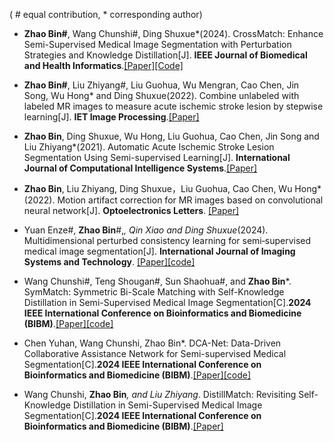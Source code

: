 ( # equal contribution, * corresponding author)
- <strong>Zhao Bin#</strong>, Wang Chunshi#, Ding Shuxue*(2024). CrossMatch: Enhance Semi-Supervised Medical Image Segmentation with Perturbation Strategies and Knowledge Distillation[J]. <strong>IEEE Journal of Biomedical and Health Informatics</strong>.[[Paper]](https://doi.org/10.1109/JBHI.2024.3463711)[[Code]](https://github.com/AiEson/CrossMatch)

- <strong>Zhao Bin#</strong>, Liu Zhiyang#, Liu Guohua, Wu Mengran, Cao Chen, Jin Song, Wu Hong* and Ding Shuxue(2022). Combine unlabeled with labeled MR images to measure acute ischemic stroke lesion by stepwise learning[J]. <strong>IET Image Processing</strong>.[[Paper]](https://doi.org/10.1049/ipr2.12606)

- <strong>Zhao Bin</strong>, Ding Shuxue, Wu Hong, Liu Guohua, Cao Chen, Jin Song and Liu Zhiyang*(2021). Automatic Acute Ischemic Stroke Lesion Segmentation Using Semi-supervised Learning[J]. <strong>International Journal of Computational Intelligence Systems</strong>.[[Paper]](https://doi.org/10.2991/ijcis.d.210205.001)

- <strong>Zhao Bin</strong>, Liu Zhiyang, Ding Shuxue，Liu Guohua, Cao Chen, Wu Hong*(2022). Motion artifact correction for MR images based on convolutional neural network[J]. <strong>Optoelectronics Letters</strong>. [[Paper]](https://doi.org/10.1007/s11801-022-1084-z)

- Yuan Enze#, <strong>Zhao Bin</strong>#,*, Qin Xiao and Ding Shuxue*(2024). Multidimensional perturbed consistency learning for semi‐supervised medical image segmentation[J]. <strong>International Journal of Imaging Systems and Technology</strong>. [[Paper]](https://doi.org/10.1002/ima.23095)[[code]]( https://github.com/yuanenze123/MPC-Net)

- Wang Chunshi#, Teng Shougan#, Sun Shaohua#, and <strong>Zhao Bin</strong>*. SymMatch: Symmetric Bi-Scale Matching with Self-Knowledge Distillation in Semi-Supervised Medical Image Segmentation[C].<strong>2024 IEEE International Conference on Bioinformatics and Biomedicine (BIBM)</strong>.[[Paper]](https://doi.org/10.1109/BIBM62325.2024.10822040)[[code]](https://github.com/AiEson/SymMatch)

- Chen Yuhan, Wang Chunshi, Zhao Bin*. DCA-Net: Data-Driven Collaborative Assistance Network for Semi-supervised Medical Segmentation[C].<strong>2024 IEEE International Conference on Bioinformatics and Biomedicine (BIBM)</strong>.[[Paper]](https://doi.org/10.1109/BIBM62325.2024.10821816)[[code]](https://github.com/AiEson/DistillMatch)

- Wang Chunshi, <strong>Zhao Bin</strong>*, and Liu Zhiyang*. DistillMatch: Revisiting Self-Knowledge Distillation in Semi-Supervised Medical Image Segmentation[C].<strong>2024 IEEE International Conference on Bioinformatics and Biomedicine (BIBM)</strong>.[[Paper]](10.1109/BIBM62325.2024.10821880)